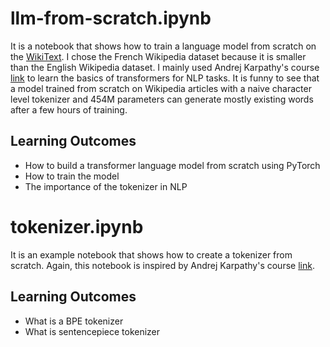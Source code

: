 # llm-from-scratch.ipynb
It is a notebook that shows how to train a language model from scratch on the [WikiText](https://huggingface.co/datasets/wikimedia/wikipedia/tree/main/20231101.fr). I chose the French Wikipedia dataset because it is smaller than the English Wikipedia dataset. I mainly used Andrej Karpathy's course [link](https://github.com/karpathy/ng-video-lecture/tree/master) to learn the basics of transformers for NLP tasks. It is funny to see that a model trained from scratch on Wikipedia articles with a  naive character level tokenizer and 454M parameters can generate mostly existing words after a few hours of training.
## Learning Outcomes
- How to build a transformer language model from scratch using PyTorch
- How to train the model
- The importance of the tokenizer in NLP

# tokenizer.ipynb
It is an example notebook that shows how to create a tokenizer from scratch. Again, this notebook is inspired by Andrej Karpathy's course [link](https://github.com/karpathy/minbpe/tree/master).

## Learning Outcomes
- What is a BPE tokenizer
- What is sentencepiece tokenizer
